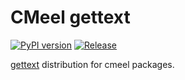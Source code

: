 # CMeel gettext

[![PyPI version](https://badge.fury.io/py/cmeel-gettext.svg)](https://pypi.org/project/cmeel-gettext)
[![Release](https://github.com/cmake-wheel/cmeel-gettext/actions/workflows/release.yml/badge.svg)](https://github.com/cmake-wheel/cmeel-gettext/actions/workflows/release.yml)

[gettext](https://www.gnu.org/software/gettext/) distribution for cmeel packages.
